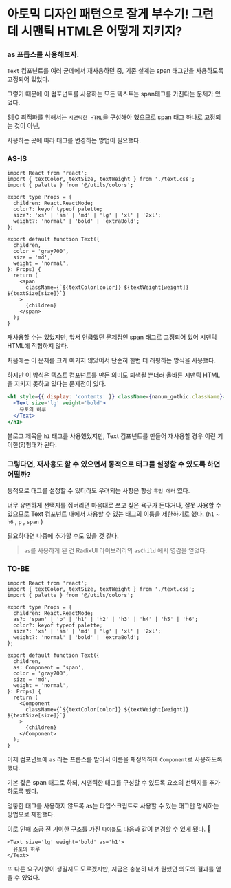 # 아토믹 디자인 패턴으로 잘게 부수기! 그런데 시맨틱 HTML은 어떻게 지키지?

### as 프롭스를 사용해보자.

`Text` 컴포넌트를 여러 군데에서 재사용하던 중, 기존 설계는 span 태그만을 사용하도록 고정되어 있었다.

그렇기 때문에 이 컴포넌트를 사용하는 모든 텍스트는 span태그를 가진다는 문제가 있었다.

SEO 최적화를 위해서는 `시맨틱한 HTML`을 구성해야 했으므로 span 태그 하나로 고정되는 것이 아닌,

사용하는 곳에 따라 태그를 변경하는 방법이 필요했다.

### AS-IS

```tsx
import React from 'react';
import { textColor, textSize, textWeight } from './text.css';
import { palette } from '@/utils/colors';

export type Props = {
  children: React.ReactNode;
  color?: keyof typeof palette;
  size?: 'xs' | 'sm' | 'md' | 'lg' | 'xl' | '2xl';
  weight?: 'normal' | 'bold' | 'extraBold';
};

export default function Text({
  children,
  color = 'gray700',
  size = 'md',
  weight = 'normal',
}: Props) {
  return (
    <span
      className={`${textColor[color]} ${textWeight[weight]} ${textSize[size]}`}
    >
      {children}
    </span>
  );
}
```

재사용할 수는 있었지만, 앞서 언급했던 문제점인 span 태그로 고정되어 있어 시맨틱 HTML에 적합하지 않다.

처음에는 이 문제를 크게 여기지 않았어서 단순히 한번 더 래핑하는 방식을 사용했다.

하지만 이 방식은 텍스트 컴포넌트를 만든 의미도 퇴색될 뿐더러 올바른 시맨틱 HTML을 지키지 못하고 있다는 문제점이 있다.

```jsx
<h1 style={{ display: 'contents' }} className={nanum_gothic.className}>
  <Text size='lg' weight='bold'>
    유토의 하루
  </Text>
</h1>
```

블로그 제목을 `h1` 태그를 사용했었지만, Text 컴포넌트를 만들어 재사용할 경우 이런 기이한(?)형태가 된다.

### 그렇다면, 재사용도 할 수 있으면서 동적으로 태그를 설정할 수 있도록 하면 어떨까?

동적으로 태그를 설정할 수 있더라도 우려되는 사항은 항상 `휴먼 에러` 였다.

너무 유연하게 선택지를 줘버리면 마음대로 쓰고 싶은 욕구가 든다거나, 잘못 사용할 수 있으므로 Text 컴포넌트 내에서 사용할 수 있는 태그의 이름을 제한하기로 했다. (`h1` ~ `h6` , `p` , `span` )

필요하다면 나중에 추가할 수도 있을 것 같다.

> `as`를 사용하게 된 건 RadixUI 라이브러리의 `asChild` 에서 영감을 얻었다.

### TO-BE

```tsx
import React from 'react';
import { textColor, textSize, textWeight } from './text.css';
import { palette } from '@/utils/colors';

export type Props = {
  children: React.ReactNode;
  as?: 'span' | 'p' | 'h1' | 'h2' | 'h3' | 'h4' | 'h5' | 'h6';
  color?: keyof typeof palette;
  size?: 'xs' | 'sm' | 'md' | 'lg' | 'xl' | '2xl';
  weight?: 'normal' | 'bold' | 'extraBold';
};

export default function Text({
  children,
  as: Component = 'span',
  color = 'gray700',
  size = 'md',
  weight = 'normal',
}: Props) {
  return (
    <Component
      className={`${textColor[color]} ${textWeight[weight]} ${textSize[size]}`}
    >
      {children}
    </Component>
  );
}
```

이제 컴포넌트에 `as` 라는 프롭스를 받아서 이름을 재정의하여 `Component`로 사용하도록 했다.

기본 값은 span 태그로 하되, 시맨틱한 태그를 구성할 수 있도록 요소의 선택지를 추가하도록 했다.

엉뚱한 태그를 사용하지 않도록 as는 타입스크립트로 사용할 수 있는 태그만 명시하는 방법으로 제한했다.

이로 인해 조금 전 기이한 구조를 가진 `타이틀`도 다음과 같이 변경할 수 있게 됐다. 🙌

```tsx
<Text size='lg' weight='bold' as='h1'>
  유토의 하루
</Text>
```

또 다른 요구사항이 생길지도 모르겠지만, 지금은 충분히 내가 원했던 의도의 결과를 얻을 수 있었다.
